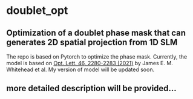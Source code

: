 # doublet_opt
## Optimization of a doublet phase mask that can generates 2D spatial projection from 1D SLM
The repo is based on Pytorch to optimize the phase mask. 
Currently, the model is based on [Opt. Lett. 46, 2280-2283 (2021)](https://doi.org/10.1364/OL.419419) by James E. M. Whitehead et al.
My version of model will be updated soon.







## more detailed description will be provided...
